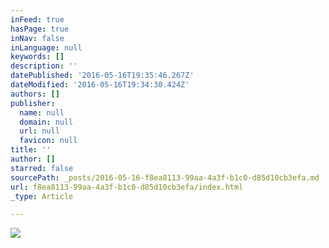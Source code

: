 ```yaml
---
inFeed: true
hasPage: true
inNav: false
inLanguage: null
keywords: []
description: ''
datePublished: '2016-05-16T19:35:46.267Z'
dateModified: '2016-05-16T19:34:30.424Z'
authors: []
publisher:
  name: null
  domain: null
  url: null
  favicon: null
title: ''
author: []
starred: false
sourcePath: _posts/2016-05-16-f8ea8113-99aa-4a3f-b1c0-d85d10cb3efa.md
url: f8ea8113-99aa-4a3f-b1c0-d85d10cb3efa/index.html
_type: Article

---
```

![](https://the-grid-user-content.s3-us-west-2.amazonaws.com/ed7f52be-ae03-4b39-81e1-c19310d3efe0.jpg)